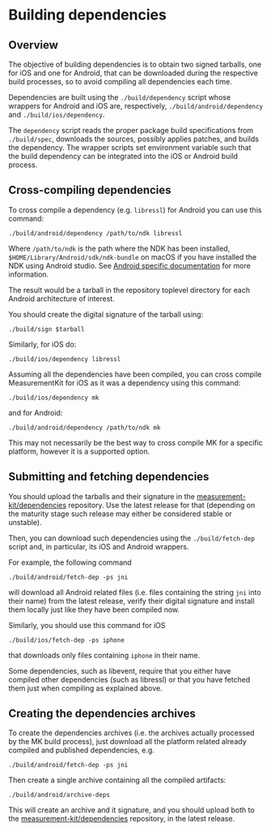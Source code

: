 # Building dependencies

## Overview

The objective of building dependencies is to obtain two signed
tarballs, one for iOS and one for Android, that can be downloaded
during the respective build processes, so to avoid compiling all
dependencies each time.

Dependencies are built using the `./build/dependency` script whose
wrappers for Android and iOS are, respectively,
`./build/android/dependency` and `./build/ios/dependency`.

The `dependency` script reads the proper package build specifications
from `./build/spec`, downloads the sources, possibly applies patches,
and builds the dependency. The wrapper scripts set environment
variable such that the build dependency can be integrated into the
iOS or Android build process.

## Cross-compiling dependencies

To cross compile a dependency (e.g. `libressl`) for Android you can
use this command:

```
./build/android/dependency /path/to/ndk libressl
```

Where `/path/to/ndk` is the path where the NDK has been installed,
`$HOME/Library/Android/sdk/ndk-bundle` on macOS if you have installed
the NDK using Android studio. See [Android specific documentation](android.md)
for more information.

The result would be a tarball in the repository toplevel directory
for each Android architecture of interest.

You should create the digital signature of the tarball using:

```
./build/sign $tarball
```

Similarly, for iOS do:

```
./build/ios/dependency libressl
```

Assuming all the dependencies have been compiled, you can cross compile
MeasurementKit for iOS as it was a dependency using this command:

```
./build/ios/dependency mk
```

and for Android:

```
./build/android/dependency /path/to/ndk mk
```

This may not necessarily be the best way to cross compile MK for a specific
platform, however it is a supported option.

## Submitting and fetching dependencies

You should upload the tarballs and their signature in the
[measurement-kit/dependencies](https://github.com/measurement-kit/dependencies)
repository. Use the latest release for that (depending on the maturity
stage such release may either be considered stable or unstable).

Then, you can download such dependencies using the `./build/fetch-dep` script
and, in particular, its iOS and Android wrappers.

For example, the following command

```
./build/android/fetch-dep -ps jni
```

will download all Android related files (i.e. files containing the string `jni`
into their name) from the latest release, verify their digital signature and
install them locally just like they have been compiled now.

Similarly, you should use this command for iOS

```
./build/ios/fetch-dep -ps iphone
```

that downloads only files containing `iphone` in their name.

Some dependencies, such as libevent, require that you either have compiled
other dependencies (such as libressl) or that you have fetched them just when
compiling as explained above.

## Creating the dependencies archives

To create the dependencies archives (i.e. the archives actually processed
by the MK build process), just download all the platform related already
compiled and published dependencies, e.g.

```
./build/android/fetch-dep -ps jni
```

Then create a single archive containing all the compiled artifacts:

```
./build/android/archive-deps
```

This will create an archive and it signature, and you should upload both to the
[measurement-kit/dependencies](https://github.com/measurement-kit/dependencies)
repository, in the latest release.
